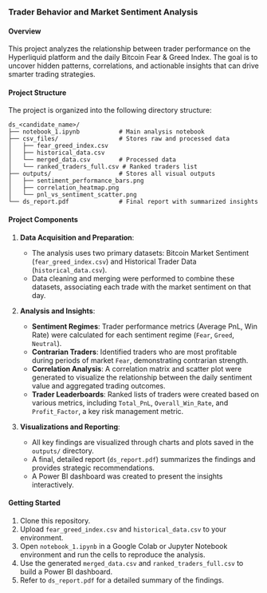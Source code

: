 ### Trader Behavior and Market Sentiment Analysis

#### Overview

This project analyzes the relationship between trader performance on the Hyperliquid platform and the daily Bitcoin Fear & Greed Index. The goal is to uncover hidden patterns, correlations, and actionable insights that can drive smarter trading strategies.

#### Project Structure

The project is organized into the following directory structure:

```
ds_<candidate_name>/
├── notebook_1.ipynb           # Main analysis notebook
├── csv_files/                 # Stores raw and processed data
│   ├── fear_greed_index.csv
│   ├── historical_data.csv
│   └── merged_data.csv        # Processed data
│   └── ranked_traders_full.csv # Ranked traders list
├── outputs/                   # Stores all visual outputs
│   ├── sentiment_performance_bars.png
│   ├── correlation_heatmap.png
│   └── pnl_vs_sentiment_scatter.png
└── ds_report.pdf              # Final report with summarized insights
```

#### Project Components

1.  **Data Acquisition and Preparation**:

      * The analysis uses two primary datasets: Bitcoin Market Sentiment (`fear_greed_index.csv`) and Historical Trader Data (`historical_data.csv`).
      * Data cleaning and merging were performed to combine these datasets, associating each trade with the market sentiment on that day.

2.  **Analysis and Insights**:

      * **Sentiment Regimes**: Trader performance metrics (Average PnL, Win Rate) were calculated for each sentiment regime (`Fear`, `Greed`, `Neutral`).
      * **Contrarian Traders**: Identified traders who are most profitable during periods of market `Fear`, demonstrating contrarian strength.
      * **Correlation Analysis**: A correlation matrix and scatter plot were generated to visualize the relationship between the daily sentiment value and aggregated trading outcomes.
      * **Trader Leaderboards**: Ranked lists of traders were created based on various metrics, including `Total_PnL`, `Overall_Win_Rate`, and `Profit_Factor`, a key risk management metric.

3.  **Visualizations and Reporting**:

      * All key findings are visualized through charts and plots saved in the `outputs/` directory.
      * A final, detailed report (`ds_report.pdf`) summarizes the findings and provides strategic recommendations.
      * A Power BI dashboard was created to present the insights interactively.

#### Getting Started

1.  Clone this repository.
2.  Upload `fear_greed_index.csv` and `historical_data.csv` to your environment.
3.  Open `notebook_1.ipynb` in a Google Colab or Jupyter Notebook environment and run the cells to reproduce the analysis.
4.  Use the generated `merged_data.csv` and `ranked_traders_full.csv` to build a Power BI dashboard.
5.  Refer to `ds_report.pdf` for a detailed summary of the findings.
